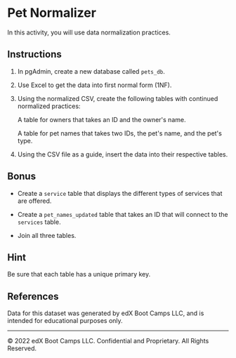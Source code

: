 # Pet Normalizer

In this activity, you will use data normalization practices.

## Instructions

1. In pgAdmin, create a new database called `pets_db`.

2. Use Excel to get the data into first normal form (1NF).

3. Using the normalized CSV, create the following tables with continued normalized practices:

 	A table for owners that takes an ID and the owner's name.

  	A table for pet names that takes two IDs, the pet's name, and the pet's type.

4. Using the CSV file as a guide, insert the data into their respective tables.

## Bonus

* Create a `service` table that displays the different types of services that are offered.

* Create a `pet_names_updated` table that takes an ID that will connect to the `services` table.

* Join all three tables.

## Hint

Be sure that each table has a unique primary key.

## References

Data for this dataset was generated by edX Boot Camps LLC, and is intended for educational purposes only.

---

© 2022 edX Boot Camps LLC. Confidential and Proprietary. All Rights Reserved.
